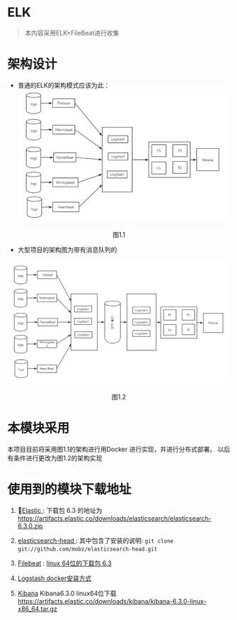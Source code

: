 # ELK 
> 本内容采用ELK+FileBeat进行收集


# 架构设计
* 普通的ELK的架构模式应该为此：
![](image/ELK_beat.jpe)
<center>图1.1</center>

* 大型项目的架构图为带有消息队列的

![](image/ELK_beat_rabbitmq.jpe)
<center>图1.2</center>


# 本模块采用

本项目目前将采用图1.1的架构进行用Docker 进行实现，并进行分布式部署。 以后有条件进行更改为图1.2的架构实现


# 使用到的模块下载地址

1.  [Elastic ](https://www.elastic.co/downloads/elasticsearch) : 下载包 6.3 的地址为 https://artifacts.elastic.co/downloads/elasticsearch/elasticsearch-6.3.0.zip

2. [elasticsearch-head ](https://github.com/mobz/elasticsearch-head): 其中包含了安装的说明: `git clone git://github.com/mobz/elasticsearch-head.git`

3. [Filebeat](https://www.elastic.co/downloads/beats/filebeat) : [linux  64位的下载包 6.3](https://artifacts.elastic.co/downloads/beats/filebeat/filebeat-6.3.0-linux-x86_64.tar.gz)

4. [Logstash docker安装方式](https://www.elastic.co/guide/en/logstash/current/docker.html)

5. [Kibana](https://www.elastic.co/downloads/kibana) Kibana6.3.0 linux64位下载 https://artifacts.elastic.co/downloads/kibana/kibana-6.3.0-linux-x86_64.tar.gz
